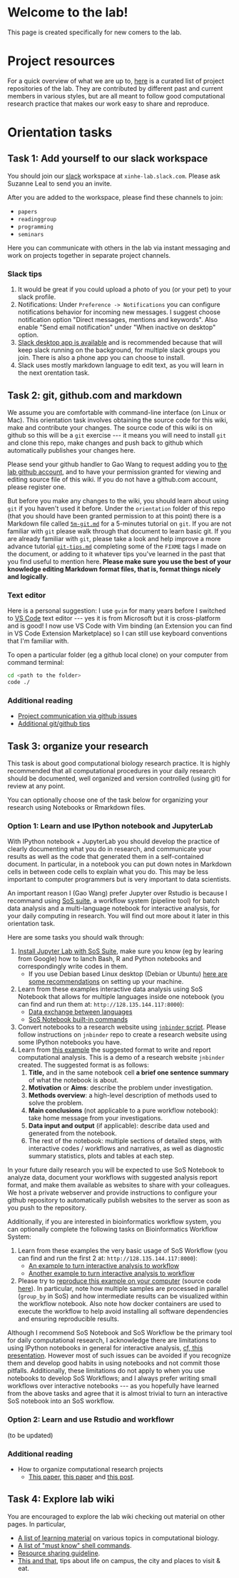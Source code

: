 # Welcome to the lab!

This page is created specifically for new comers to the lab. 


# Project resources

For a quick overview of what we are up to, [here](../project_resource) is a curated list of project
repositories of the lab. They are contributed by different past and current members in various styles,
but are all meant to follow good computational research practice that makes our work easy to share
and reproduce.

# Orientation tasks

## Task 1: Add yourself to our slack workspace

You should join our [slack](https://slack.com) workspace at `xinhe-lab.slack.com`. 
Please ask Suzanne Leal to send you an invite.

After you are added to the workspace, please find these channels to join:

- `papers`
- `readinggroup`
- `programming`
- `seminars`

Here you can communicate with others in the lab via instant messaging and work on projects together in separate project channels. 

### Slack tips

1. It would be great if you could upload a photo of you (or your pet) to your slack profile.
2. Notifications: Under `Preference -> Notifications` you can configure notifications behavior for incoming new messages. I suggest choose notification option "Direct messages, mentions and keywords". Also enable "Send email notification" under "When inactive on desktop" option.
3. [Slack desktop app is available](https://slack.com/downloads) and is recommended because that will keep slack running on the background, for multiple slack groups you join. There is also a phone app you can choose to install.
4. Slack uses mostly markdown language to edit text, as you will learn in the next orentation task.

## Task 2: git, github.com and markdown

We assume you are comfortable with command-line interface (on Linux or Mac). This orientation task involves obtaining the source code for this wiki, make and contribute your changes.
The source code of this wiki is on github so this will be a `git` exercise --- it means you will need to install `git` and clone this repo, make changes and push back to github which automatically
publishes your changes here.

Please send your github handler to Gao Wang to request adding you to [the lab github account](https://github.com/xinhe-lab), and to have your permission granted for viewing and editing source file of this wiki. If you do not have a github.com account, please register one.

But before you make any changes to the wiki, you should learn about using `git` if you haven't used it before. Under the `orientation` folder of this repo (that you should have been granted permission to at this point) there is a Markdown file called [`5m-git.md`](5m-git) for a 5-minutes tutorial on `git`. If you are not familiar with `git` please walk through that document to learn basic git. If you are already familiar with `git`, please take a look and help improve a more advance tutorial [`git-tips.md`](git-tips) completing some of the `FIXME` tags I made on the document, or adding to it whatever tips you've learned in the past that you find useful to mention here. **Please make sure you use the best of your knowledge editing Markdown format files, that is, format things nicely and logically**.


### Text editor

Here is a personal suggestion: I use `gvim` for many years before I switched to [VS Code](https://code.visualstudio.com/) text editor --- yes it is from Microsoft but it is cross-platform and is good! I now use VS Code with Vim binding (an Extension you can find in VS Code Extension Marketplace) so I can still use keyboard conventions that I'm familiar with.

To open a particular folder (eg a github local clone) on your computer from command terminal:

```bash
cd <path to the folder>
code ./
```

### Additional reading

- [Project communication via github issues](github-issues)
- [Additional git/github tips](git-tips)

## Task 3: organize your research

This task is about good computational biology research practice.
It is highly recommended that all computational
procedures in your daily research should be documented, well organized and version controlled (using git) for review at any point.

You can optionally choose one of the task below for organizing your research using Notebooks or Rmarkdown files.

### Option 1: Learn and use IPython notebook and JupyterLab

With IPython notebook + JupyterLab you should develop the practice of clearly documenting what you do in research,
and communicate your results as well as the code that generated them in a self-contained document. 
In particular, in a notebook you can put down notes in Markdown cells in between code cells to explain what you do. 
This may be less important to computer programmers but is very important to data scientists. 

An important reason I (Gao Wang) prefer Jupyter over Rstudio is because I recommand using [SoS suite](https://vatlab.github.io/sos-docs), a workflow system (pipeline tool) for batch data analysis and a multi-language notebook for interactive analysis, for your daily computing in research. You will find out more about it later in this orientation task.

Here are some tasks you should walk through:
 
1. [Install Jupyter Lab with SoS Suite](jupyter-setup), make sure you know (eg by learing from Google) how to lanch Bash, R and Python notebooks and correspondingly write codes in them.
    - If you use Debian based Linux desktop (Debian or Ubuntu) [here are some recommendations](debian-setup) on setting up your machine.
2. Learn from these examples interactive data analysis using SoS Notebook that allows for multiple languages inside one notebook (you can find and run them at: `http://128.135.144.117:8000`):
    - [Data exchange between languages](https://github.com/vatlab/sos/blob/master/development/docker-demo/examples/JupyterCon18/2_Data_Exchange.ipynb)
    - [SoS Notebook built-in commands](https://github.com/vatlab/sos/blob/master/development/docker-demo/examples/JupyterCon18/3_SoS_Magics.ipynb)
3. Convert notebooks to a research website using [`jnbinder` script](https://github.com/vatlab/jnbinder). Please follow instructions on `jnbinder` repo to create a research website using some IPython notebooks you have.
4. Learn from [this example](https://github.com/gaow/annotation-finemap-dsc) the suggested format to write and report computational analysis. This is a demo of a research website `jnbinder` created. The suggested format is as follows:
    1. **Title,** and in the same notebook cell **a brief one sentence summary** of what the notebook is about.
    2. **Motivation** or **Aims**: describe the problem under investigation.
    3. **Methods overview**: a high-level description of methods used to solve the problem.
    4. **Main conclusions** (not applicable to a pure workflow notebook): take home message from your investigations.
    5. **Data input and output** (if applicable): describe data used and generated from the notebook.
    6. The rest of the notebook: multiple sections of detailed steps, with interactive codes / workflows and narratives, as well as diagnostic summary statistics, plots and tables at each step.

In your future daily research you will be expected to use SoS Notebook to analyze data, document your workflows with suggested analysis report format, and make them available as websites to share with your colleagues. 
We host a private webserver and provide instructions to configure your github repository to automatically publish websites to the server as soon as you push to the repository.

Additionally, if you are interested in bioinformatics workflow system, you can optionally complete the following tasks on Bioinformatics Workflow System:

1. Learn from these examples the very basic usage of SoS Workflow (you can find and run the first 2 at: `http://128.135.144.117:8000`):
    - [An example to turn interactive analysis to workflow](https://github.com/vatlab/sos/blob/master/development/docker-demo/examples/HomePage_Example_2.ipynb)
    - [Another example to turn interactive analysis to workflow](https://github.com/vatlab/sos/blob/master/development/docker-demo/examples/JupyterCon18/4_Notebook_to_Workflow.ipynb)
2. Please try to [reproduce this example on your computer](https://vatlab.github.io/sos-docs/doc/examples/WGS_Call.html) (source code [here](https://github.com/vatlab/sos-docs/blob/master/src/examples/WGS_Call.ipynb)). In particular, note how multiple samples are processed in parallel (`group_by` in SoS) and how intermediate results can be visualized within the workflow notebook. Also note how docker containers are used to execute the workflow to help avoid installing all software dependencies and ensuring reproducible results.

Although I recommend SoS Notebook and SoS Workflow be the primary tool for daily computational research, I acknowledge there are limitations to using IPython notebooks in general for interactive analysis, [cf, this presentation](https://docs.google.com/presentation/d/1n2RlMdmv1p25Xy5thJUhkKGvjtV-dkAIsUXP-AL4ffI/mobilepresent?slide=id.g362da58057_0_1). However most of such issues can be avoided if you recognize them and develop good habits in using notebooks and not commit those pitfalls. Additionally, these limitations do not apply to when you use notebooks to develop SoS Workflows; and I always prefer writing small workflows over interactive notebooks --- as you hopefully have learned from the above tasks and agree that it is almost trivial to turn an interactive SoS notebook into an SoS workflow.

### Option 2: Learn and use Rstudio and workflowr

(to be updated)

### Additional reading

- How to organize computational research projects
    - [This paper](http://journals.plos.org/ploscompbiol/article?id=10.1371/journal.pcbi.1000424), [this paper](http://journals.plos.org/ploscollections/article?id=10.1371%2Fjournal.pcbi.1004385) and [this post](http://nicercode.github.io/blog/2013-04-05-projects/).

## Task 4: Explore lab wiki

You are encouraged to explore the lab wiki checking out material on other pages. In particular, 

- [A list of learning material](../learning_center) on various topics in computational biology.
- [A list of "must know" shell commands](../computing_tutorial/shell-must-know.html).
- [Resource sharing guideline](../project_resource/sharing-guideline).
- [This and that](../this_that), tips about life on campus, the city and places to visit & eat.
